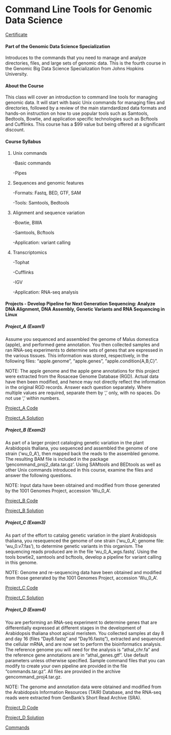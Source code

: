 # Command Line Tools for Genomic Data Science

[Certificate](https://github.com/lanttern/Genomic-Data-Science/blob/master/Course4_Command%20Line%20Tools%20for%20Genomic%20Data%20Science/images/Coursera%20gencommand%202015.pdf)

#### Part of the Genomic Data Science Specialization

Introduces to the commands that you need to manage and analyze directories, files, and large sets of genomic data. This is the fourth course in the Genomic Big Data Science Specialization from Johns Hopkins University.

#### About the Course

This class will cover an introduction to command line tools for managing genomic data. It will start with basic Unix commands for managing files and directories, followed by a review of the main starndardized data formats and hands-on instruction on how to use popular tools such as Samtools, Bedtools, Bowtie, and application specific technologies such as Bcftools and Cufflinks. This course has a $99 value but being offered at a significant discount.

#### Course Syllabus
1. Unix commands

   -Basic commands
   
   -Pipes
   
2. Sequences and genomic features

   -Formats: Fastq, BED, GTF, SAM
   
   -Tools: Samtools, Bedtools
   
3. Alignment and sequence variation

   -Bowtie, BWA

   -Samtools, Bcftools
   
   -Application: variant calling

4. Transcriptomics

   -Tophat

   -Cufflinks
   
   -IGV
   
   -Application: RNA-seq analysis
   
#### Projects - Develop Pipeline for Next Generation Sequencing: Analyze DNA Alignment, DNA Assembly, Genetic Variants and RNA Sequencing in Linux

##### Project_A (Exam1)

Assume you sequenced and assembled the genome of Malus domestica (apple), and performed gene annotation. You then collected samples and ran RNA-seq experiments to determine sets of genes that are expressed in the various tissues. This information was stored, respectively, in the following files: “apple.genome”, “apple.genes”, “apple.condition{A,B,C}”.

NOTE: The apple genome and the apple gene annotations for this project were extracted from the Rosaceae Genome Database (RGD). Actual data have then been modified, and hence may not directly reflect the information in the original RGD records. Answer each question separately. Where multiple values are required, separate them by ‘,’ only, with no spaces. Do not use ‘,’ within numbers.

[Project_A Code](https://github.com/lanttern/Genomic-Data-Science/blob/master/Course4_Command%20Line%20Tools%20for%20Genomic%20Data%20Science/Project_Exam1/project_exam1.pdf)

[Project_A Solution](https://github.com/lanttern/Genomic-Data-Science/blob/master/Course4_Command%20Line%20Tools%20for%20Genomic%20Data%20Science/Project_Exam1/Exam1.pdf)

##### Project_B (Exam2)

As part of a larger project cataloging genetic variation in the plant Arabidopsis thaliana, you sequenced and assembled the genome of one strain (‘wu_0_A’), then mapped back the reads to the assembled genome. The resulting BAM file is included in the package ‘gencommand_proj2_data.tar.gz’. Using SAMtools and BEDtools as well as other Unix commands introduced in this course, examine the files and answer the following questions.

NOTE: Input data have been obtained and modified from those generated by the 1001 Genomes Project, accession ‘Wu_0_A’.

[Project_B Code](https://github.com/lanttern/Genomic-Data-Science/blob/master/Course4_Command%20Line%20Tools%20for%20Genomic%20Data%20Science/Project_Exam2/project_exam2.pdf)

[Project_B Solution](https://github.com/lanttern/Genomic-Data-Science/blob/master/Course4_Command%20Line%20Tools%20for%20Genomic%20Data%20Science/Project_Exam2/Exam2.pdf)

##### Project_C (Exam3)

As part of the effort to catalog genetic variation in the plant Arabidopsis thaliana, you resequenced the genome of one strain (‘wu_0_A’; genome file: ‘wu_0.v7.fas’), to determine genetic variants in this organism. The sequencing reads produced are in the file ‘wu_0_A_wgs.fastq’. Using the tools bowtie2, samtools and bcftools, develop a pipeline for variant calling in this genome. 

NOTE: Genome and re-sequencing data have been obtained and modified from those generated by the 1001 Genomes Project, accession ‘Wu_0_A’.

[Project_C Code](https://github.com/lanttern/Genomic-Data-Science/blob/master/Course4_Command%20Line%20Tools%20for%20Genomic%20Data%20Science/Project_Exam3/project_exam3.pdf)

[Project_C Solution](https://github.com/lanttern/Genomic-Data-Science/blob/master/Course4_Command%20Line%20Tools%20for%20Genomic%20Data%20Science/Project_Exam3/Exam3.pdf)

##### Project_D (Exam4)

You are performing an RNA-seq experiment to determine genes that are differentially expressed at different stages in the development of Arabidopsis thaliana shoot apical meristem. You collected samples at day 8 and day 16 (files “Day8.fastq” and “Day16.fastq”), extracted and sequenced the cellular mRNA, and are now set to perform the bioinformatics analysis. The reference genome you will need for the analysis is “athal_chr.fa” and the reference gene annotations are in “athal_genes.gtf”. Use default parameters unless otherwise specified. Sample command files that you can modify to create your own pipeline are provided in the file “commands.tar.gz”. All files are provided in the archive gencommand_proj4.tar.gz.

NOTE: The genome and annotation data were obtained and modified from the Arabidopsis Information Resources (TAIR) Database, and the RNA-seq reads were extracted from GenBank’s Short Read Archive (SRA).

[Project_D Code](https://github.com/lanttern/Genomic-Data-Science/blob/master/Course4_Command%20Line%20Tools%20for%20Genomic%20Data%20Science/Project_Exam4/project_exam4.pdf)

[Project_D Solution](https://github.com/lanttern/Genomic-Data-Science/blob/master/Course4_Command%20Line%20Tools%20for%20Genomic%20Data%20Science/Project_Exam4/Exam4.pdf)

[Commands](https://github.com/lanttern/Genomic-Data-Science/blob/master/Course4_Command%20Line%20Tools%20for%20Genomic%20Data%20Science/Project_Exam4/commands.pdf)
